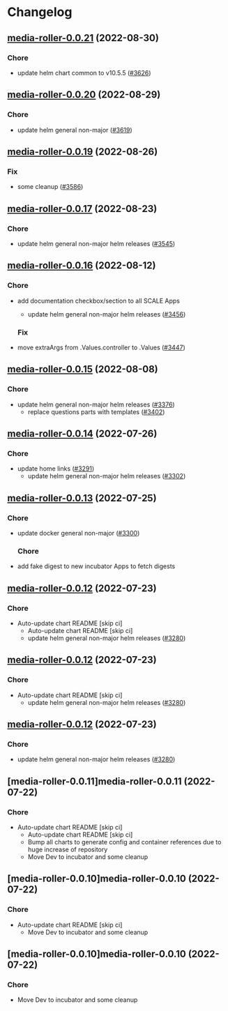 # Changelog



## [media-roller-0.0.21](https://github.com/truecharts/charts/compare/media-roller-0.0.20...media-roller-0.0.21) (2022-08-30)

### Chore

- update helm chart common to v10.5.5 ([#3626](https://github.com/truecharts/charts/issues/3626))




## [media-roller-0.0.20](https://github.com/truecharts/charts/compare/media-roller-0.0.19...media-roller-0.0.20) (2022-08-29)

### Chore

- update helm general non-major ([#3619](https://github.com/truecharts/charts/issues/3619))




## [media-roller-0.0.19](https://github.com/truecharts/charts/compare/media-roller-0.0.17...media-roller-0.0.19) (2022-08-26)

### Fix

- some cleanup ([#3586](https://github.com/truecharts/charts/issues/3586))




## [media-roller-0.0.17](https://github.com/truecharts/charts/compare/media-roller-0.0.16...media-roller-0.0.17) (2022-08-23)

### Chore

- update helm general non-major helm releases ([#3545](https://github.com/truecharts/charts/issues/3545))




## [media-roller-0.0.16](https://github.com/truecharts/charts/compare/media-roller-0.0.15...media-roller-0.0.16) (2022-08-12)

### Chore

- add documentation checkbox/section to all SCALE Apps
  - update helm general non-major helm releases ([#3456](https://github.com/truecharts/charts/issues/3456))

  ### Fix

- move extraArgs from .Values.controller to .Values ([#3447](https://github.com/truecharts/charts/issues/3447))




## [media-roller-0.0.15](https://github.com/truecharts/charts/compare/media-roller-0.0.14...media-roller-0.0.15) (2022-08-08)

### Chore

- update helm general non-major helm releases ([#3376](https://github.com/truecharts/charts/issues/3376))
  - replace questions parts with templates ([#3402](https://github.com/truecharts/charts/issues/3402))




## [media-roller-0.0.14](https://github.com/truecharts/apps/compare/media-roller-0.0.13...media-roller-0.0.14) (2022-07-26)

### Chore

- update home links ([#3291](https://github.com/truecharts/apps/issues/3291))
  - update helm general non-major helm releases ([#3302](https://github.com/truecharts/apps/issues/3302))




## [media-roller-0.0.13](https://github.com/truecharts/apps/compare/media-roller-0.0.12...media-roller-0.0.13) (2022-07-25)

### Chore

- update docker general non-major ([#3300](https://github.com/truecharts/apps/issues/3300))

  ### Chore

- add fake digest to new incubator Apps to fetch digests




## [media-roller-0.0.12](https://github.com/truecharts/apps/compare/media-roller-0.0.11...media-roller-0.0.12) (2022-07-23)

### Chore

- Auto-update chart README [skip ci]
  - Auto-update chart README [skip ci]
  - update helm general non-major helm releases ([#3280](https://github.com/truecharts/apps/issues/3280))




## [media-roller-0.0.12](https://github.com/truecharts/apps/compare/media-roller-0.0.11...media-roller-0.0.12) (2022-07-23)

### Chore

- Auto-update chart README [skip ci]
  - update helm general non-major helm releases ([#3280](https://github.com/truecharts/apps/issues/3280))




## [media-roller-0.0.12](https://github.com/truecharts/apps/compare/media-roller-0.0.11...media-roller-0.0.12) (2022-07-23)

### Chore

- update helm general non-major helm releases ([#3280](https://github.com/truecharts/apps/issues/3280))




## [media-roller-0.0.11]media-roller-0.0.11 (2022-07-22)

### Chore

- Auto-update chart README [skip ci]
  - Auto-update chart README [skip ci]
  - Bump all charts to generate config and container references due to huge increase of repository
  - Move Dev to incubator and some cleanup




## [media-roller-0.0.10]media-roller-0.0.10 (2022-07-22)

### Chore

- Auto-update chart README [skip ci]
  - Move Dev to incubator and some cleanup




## [media-roller-0.0.10]media-roller-0.0.10 (2022-07-22)

### Chore

- Move Dev to incubator and some cleanup
